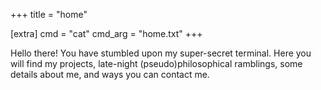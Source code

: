 +++
title = "home"

[extra]
cmd = "cat"
cmd_arg = "home.txt"
+++

Hello there! You have stumbled upon my super-secret terminal. Here you will find my projects, late-night (pseudo)philosophical ramblings, some details about me, and ways you can contact me.
